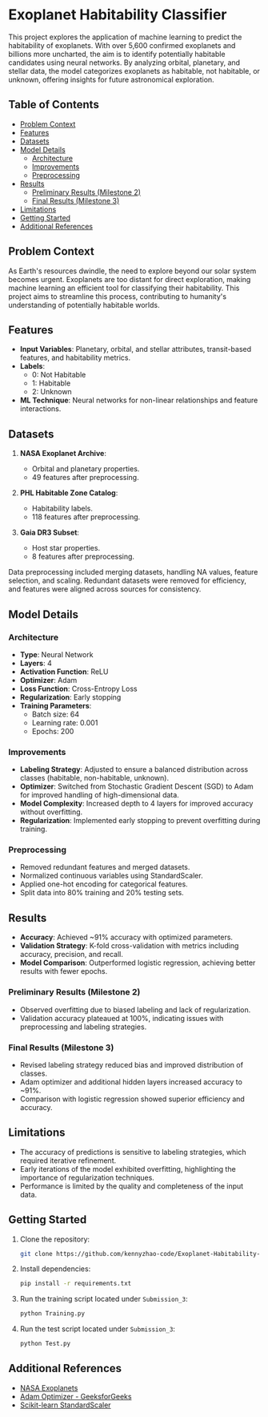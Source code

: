 # Exoplanet Habitability Classifier

This project explores the application of machine learning to predict the habitability of exoplanets. With over 5,600 confirmed exoplanets and billions more uncharted, the aim is to identify potentially habitable candidates using neural networks. By analyzing orbital, planetary, and stellar data, the model categorizes exoplanets as habitable, not habitable, or unknown, offering insights for future astronomical exploration.

## Table of Contents

- [Problem Context](#problem-context)
- [Features](#features)
- [Datasets](#datasets)
- [Model Details](#model-details)
  - [Architecture](#architecture)
  - [Improvements](#improvements)
  - [Preprocessing](#preprocessing)
- [Results](#results)
  - [Preliminary Results (Milestone 2)](#preliminary-results-milestone-2)
  - [Final Results (Milestone 3)](#final-results-milestone-3)
- [Limitations](#limitations)
- [Getting Started](#getting-started)
- [Additional References](#additional-references)

## Problem Context

As Earth's resources dwindle, the need to explore beyond our solar system becomes urgent. Exoplanets are too distant for direct exploration, making machine learning an efficient tool for classifying their habitability. This project aims to streamline this process, contributing to humanity's understanding of potentially habitable worlds.

## Features

- **Input Variables**: Planetary, orbital, and stellar attributes, transit-based features, and habitability metrics.
- **Labels**:
  - 0: Not Habitable
  - 1: Habitable
  - 2: Unknown
- **ML Technique**: Neural networks for non-linear relationships and feature interactions.

## Datasets

1. **NASA Exoplanet Archive**:

   - Orbital and planetary properties.
   - 49 features after preprocessing.

2. **PHL Habitable Zone Catalog**:

   - Habitability labels.
   - 118 features after preprocessing.

3. **Gaia DR3 Subset**:
   - Host star properties.
   - 8 features after preprocessing.

Data preprocessing included merging datasets, handling NA values, feature selection, and scaling. Redundant datasets were removed for efficiency, and features were aligned across sources for consistency.

## Model Details

### Architecture

- **Type**: Neural Network
- **Layers**: 4
- **Activation Function**: ReLU
- **Optimizer**: Adam
- **Loss Function**: Cross-Entropy Loss
- **Regularization**: Early stopping
- **Training Parameters**:
  - Batch size: 64
  - Learning rate: 0.001
  - Epochs: 200

### Improvements

- **Labeling Strategy**: Adjusted to ensure a balanced distribution across classes (habitable, non-habitable, unknown).
- **Optimizer**: Switched from Stochastic Gradient Descent (SGD) to Adam for improved handling of high-dimensional data.
- **Model Complexity**: Increased depth to 4 layers for improved accuracy without overfitting.
- **Regularization**: Implemented early stopping to prevent overfitting during training.

### Preprocessing

- Removed redundant features and merged datasets.
- Normalized continuous variables using StandardScaler.
- Applied one-hot encoding for categorical features.
- Split data into 80% training and 20% testing sets.

## Results

- **Accuracy**: Achieved ~91% accuracy with optimized parameters.
- **Validation Strategy**: K-fold cross-validation with metrics including accuracy, precision, and recall.
- **Model Comparison**: Outperformed logistic regression, achieving better results with fewer epochs.

### Preliminary Results (Milestone 2)

- Observed overfitting due to biased labeling and lack of regularization.
- Validation accuracy plateaued at 100%, indicating issues with preprocessing and labeling strategies.

### Final Results (Milestone 3)

- Revised labeling strategy reduced bias and improved distribution of classes.
- Adam optimizer and additional hidden layers increased accuracy to ~91%.
- Comparison with logistic regression showed superior efficiency and accuracy.

## Limitations

- The accuracy of predictions is sensitive to labeling strategies, which required iterative refinement.
- Early iterations of the model exhibited overfitting, highlighting the importance of regularization techniques.
- Performance is limited by the quality and completeness of the input data.

## Getting Started

1. Clone the repository:
   ```bash
   git clone https://github.com/kennyzhao-code/Exoplanet-Habitability-Classifier.git
   ```
2. Install dependencies:
   ```bash
   pip install -r requirements.txt
   ```
3. Run the training script located under `Submission_3`:
   ```bash
   python Training.py
   ```
4. Run the test script located under `Submission_3`:
   ```bash
   python Test.py
   ```

## Additional References

- [NASA Exoplanets](https://science.nasa.gov/exoplanets/)
- [Adam Optimizer - GeeksforGeeks](https://www.geeksforgeeks.org/adam-optimizer/)
- [Scikit-learn StandardScaler](https://scikit-learn.org/stable/modules/generated/sklearn.preprocessing.StandardScaler.html)
